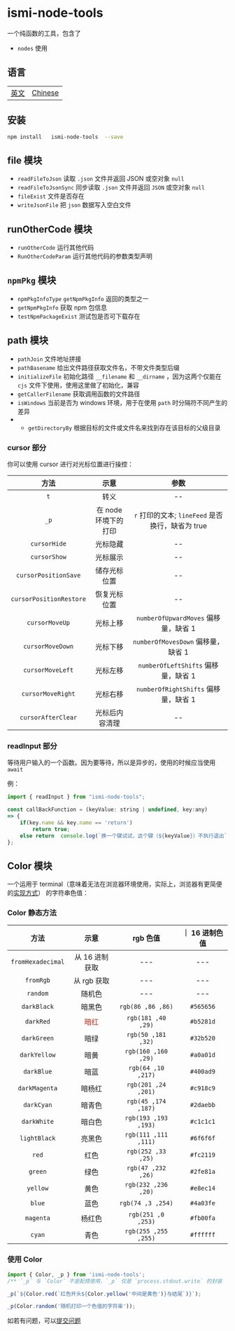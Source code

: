 # ismi-node-tools

一个纯函数的工具，包含了

- `nodes` 使用

## 语言

<table><tr>
<td><a href="https://github.com/lmssee/node-tools/blob/main/README.md"  target="_self">英文</a></td>
<td><a href="https://github.com/lmssee/node-tools/blob/main/自述文件.md"  target="_self">Chinese</a></td>
</tr></table>

## 安装

```sh
npm install   ismi-node-tools  --save
```

## file 模块

- `readFileToJson` 读取 `.json` 文件并返回 JSON 或空对象 `null`
- `readFileToJsonSync` 同步读取 `.json` 文件并返回 `JSON` 或空对象 `null`
- `fileExist` 文件是否存在
- `writeJsonFile` 把 `json` 数据写入空白文件

## runOtherCode 模块

- `runOtherCode` 运行其他代码
- `RunOtherCodeParam` 运行其他代码的参数类型声明

## `npmPkg` 模块

- `npmPkgInfoType` `getNpmPkgInfo` 返回的类型之一
- `getNpmPkgInfo` 获取 npm 包信息
- `testNpmPackageExist` 测试包是否可下载存在

## path 模块

- `pathJoin` 文件地址拼接
- `pathBasename` 给出文件路径获取文件名，不带文件类型后缀
- `initializeFile` 初始化路径 `__filename` 和 `__dirname` ，因为这两个仅能在 `cjs` 文件下使用，使用这里做了初始化，兼容
- `getCallerFilename` 获取调用函数的文件路径
- `isWindows` 当前是否为 windows 环境，用于在使用 `path` 时分隔符不同产生的差异
- - `getDirectoryBy` 根据目标的文件或文件名来找到存在该目标的父级目录

### cursor 部分

你可以使用 cursor 进行对光标位置进行操控：

|          方法           |         示意         |                       参数                       |
| :---------------------: | :------------------: | :----------------------------------------------: |
|           `t`           |         转义         |                        --                        |
|          `_p`           | 在 node 环境下的打印 | `r` 打印的文本; `lineFeed` 是否换行，缺省为 true |
|      `cursorHide`       |       光标隐藏       |                        --                        |
|      `cursorShow`       |       光标展示       |                        --                        |
|  `cursorPositionSave`   |     储存光标位置     |                        --                        |
| `cursorPositionRestore` |     恢复光标位置     |                        --                        |
|     `cursorMoveUp`      |       光标上移       |       `numberOfUpwardMoves` 偏移量，缺省 1       |
|    `cursorMoveDown`     |       光标下移       |        `numberOfMovesDown` 偏移量，缺省 1        |
|    `cursorMoveLeft`     |       光标左移       |       `numberOfLeftShifts` 偏移量，缺省 1        |
|    `cursorMoveRight`    |       光标右移       |       `numberOfRightShifts` 偏移量，缺省 1       |
|   `cursorAfterClear`    |    光标后内容清理    |                        --                        |

### readInput 部分

等待用户输入的一个函数。因为要等待，所以是异步的，使用的时候应当使用 `await`

例：

```js
import { readInput } from "ismi-node-tools";

const callBackFunction = (keyValue: string | undefined, key:any)
=> {
    if(key.name && key.name == 'return')
        return true;
    else return  console.log(`换一个键试试，这个键（${keyValue}）不执行退出`);
};
```

## Color 模块

一个运用于 terminal（意味着无法在浏览器环境使用，实际上，浏览器有更简便的[实现方式](https://developer.mozilla.org/zh-CN/docs/Web/API/console)） 的字符串色值：

### Color 静态方法

|       方法        |                  示意                   |       rgb 色值       | ｜ 16 进制色值 |
| :---------------: | :-------------------------------------: | :------------------: | :------------: |
| `fromHexadecimal` |             从 16 进制获取              |         ---          |      ---       |
|     `fromRgb`     |               从 rgb 获取               |         ---          |      ---       |
|     `random`      |                 随机色                  |         ---          |      ---       |
|    `darkBlack`    |                 暗黑色                  |  `rgb(86 ,86 ,86)`   |   `#565656`    |
|     `darkRed`     | <span style="color:#b5281d">暗红</span> |  `rgb(181 ,40 ,29)`  |   `#b5281d`    |
|    `darkGreen`    |                  暗绿                   |  `rgb(50 ,181 ,32)`  |   `#32b520`    |
|   `darkYellow`    |                  暗黄                   | `rgb(160 ,160 ,29)`  |   `#a0a01d`    |
|    `darkBlue`     |                  暗蓝                   |  `rgb(64 ,10 ,217)`  |   `#400ad9`    |
|   `darkMagenta`   |                 暗杨红                  | `rgb(201 ,24 ,201)`  |   `#c918c9`    |
|    `darkCyan`     |                 暗青色                  | `rgb(45 ,174 ,187)`  |   `#2daebb`    |
|    `darkWhite`    |                 暗白色                  | `rgb(193 ,193 ,193)` |   `#c1c1c1`    |
|   `lightBlack`    |                 亮黑色                  | `rgb(111 ,111 ,111)` |   `#6f6f6f`    |
|       `red`       |                  红色                   |  `rgb(252 ,33 ,25)`  |   `#fc2119`    |
|      `green`      |                  绿色                   |  `rgb(47 ,232 ,26)`  |   `#2fe81a`    |
|     `yellow`      |                  黄色                   | `rgb(232 ,236 ,20)`  |   `#e8ec14`    |
|      `blue`       |                  蓝色                   |  `rgb(74 ,3 ,254)`   |   `#4a03fe`    |
|     `magenta`     |                 杨红色                  |  `rgb(251 ,0 ,253)`  |   `#fb00fa`    |
|      `cyan`       |                  青色                   | `rgb(255 ,255 ,255)` |   `#ffffff`    |

### 使用 Color

```ts
import { Color, _p } from 'ismi-node-tools';
/** `_p` 与 `Color` 不是配搭使用，`_p` 仅是 `process.stdout.write` 的封装  */

_p(`${Color.red(`红色开头${Color.yellow('中间是黄色')}与结尾`)}`);

_p(Color.random('随机打印一个色值的字符串'));
```

如若有问题，可以[提交问题](https://github.com/lmssee/node-tools/issues/new)
